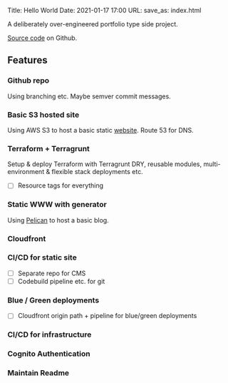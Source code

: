 Title: Hello World
Date: 2021-01-17 17:00 
URL:
save_as: index.html

A deliberately over-engineered portfolio type side project.

[Source code](https://github.com/gregn610/www.gregnicol.uk/tree/main/src) on Github.

## Features 

### Github repo
Using branching etc. Maybe semver commit messages. 

### Basic S3 hosted site
Using AWS S3 to host a basic static [website](http://www.gregnicol.uk). Route 53 for DNS.

### Terraform + Terragrunt
Setup & deploy Terraform with Terragrunt DRY, reusable modules, multi-environment & flexible stack deployments etc.
 - [ ] Resource tags for everything

### Static WWW with generator
Using [Pelican](https://blog.getpelican.com/) to host a basic blog.

### Cloudfront


### CI/CD for static site
 - [ ] Separate repo for CMS
 - [ ] Codebuild pipeline etc. for git 

### Blue / Green deployments
 - [ ] Cloudfront origin path + pipeline for blue/green deployments

### CI/CD for infrastructure


### Cognito Authentication


### Maintain Readme





